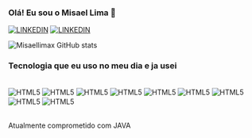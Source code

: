 ### Olá! Eu sou o Misael Lima 👋

[![LINKEDIN](https://img.shields.io/badge/LinkedIn-0077B5?style=for-the-badge&logo=linkedin&logoColor=white)](https://www.linkedin.com/in/misael-lima-23911b231/)
[![LINKEDIN](https://img.shields.io/badge/WhatsApp-25D366?style=for-the-badge&logo=whatsapp&logoColor=white)](75983435330)

![Misaellimax GitHub stats](https://github-readme-stats.vercel.app/api?username=Misaellimax&show_icons=true&theme=dark)

### Tecnologia que eu uso no meu dia e ja usei

<div style="display: inline_block"><br/>
<img align="center" alt="HTML5" src="https://img.shields.io/badge/HTML5-E34F26?style=for-the-badge&logo=html5&logoColor=white"/>
<img align="center" alt="HTML5" src="https://img.shields.io/badge/CSS3-1572B6?style=for-the-badge&logo=css3&logoColor=white"/>
<img align="center" alt="HTML5" src="https://img.shields.io/badge/JavaScript-F7DF1E?style=for-the-badge&logo=javascript&logoColor=black"/>
<img align="center" alt="HTML5" src="https://img.shields.io/badge/TypeScript-007ACC?style=for-the-badge&logo=typescript&logoColor=white"/>
<img align="center" alt="HTML5" src="https://img.shields.io/badge/Node.js-43853D?style=for-the-badge&logo=node.js&logoColor=white"/>
<img align="center" alt="HTML5" src="https://img.shields.io/badge/Python-14354C?style=for-the-badge&logo=python&logoColor=white"/>
<img align="center" alt="HTML5" src="https://img.shields.io/badge/Java-ED8B00?style=for-the-badge&logo=openjdk&logoColor=white"/>
<img align="center" alt="HTML5" src="https://img.shields.io/badge/Angular-DD0031?style=for-the-badge&logo=angular&logoColor=white"/>
<img align="center" alt="HTML5" src="https://img.shields.io/badge/Bootstrap-563D7C?style=for-the-badge&logo=bootstrap&logoColor=white"/>
</div><br/>

Atualmente comprometido com JAVA
